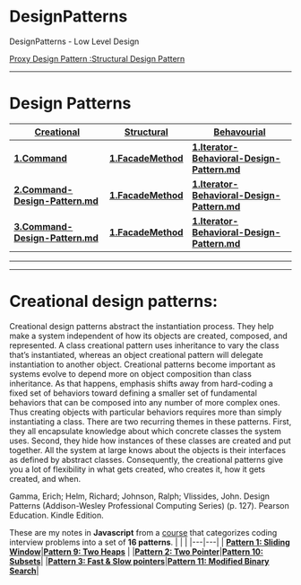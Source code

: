 # DesignPatterns
DesignPatterns - Low Level Design

[Proxy Design Pattern :Structural Design Pattern](https://youtu.be/9MxHKlVc6ZM)


---
# Design Patterns

|<b>[**Creational**]()</b>|<b>[**Structural**]()</b>|[**Behavourial**]()</b>|
|---|---|---|
|<b>[1.Command](https://github.com/vishal637yadav/DesignPatterns/blob/master/src/document/md/Command-Design-Pattern.md)</b>|<b>[1.FacadeMethod](https://github.com/vishal637yadav/DesignPatterns/blob/master/src/document/md/FacadeMethodDesignPattern.md)</b>|<b>[1.Iterator-Behavioral-Design-Pattern.md](https://github.com/vishal637yadav/DesignPatterns/blob/master/src/document/md/Iterator-Behavioral-Design-Pattern.md)</b>|
|<b>[2.Command-Design-Pattern.md](https://github.com/vishal637yadav/DesignPatterns/blob/master/src/document/md/Command-Design-Pattern.md)</b>|<b>[1.FacadeMethod](https://github.com/vishal637yadav/DesignPatterns/blob/master/src/document/md/FacadeMethodDesignPattern.md)</b>|<b>[1.Iterator-Behavioral-Design-Pattern.md](https://github.com/vishal637yadav/DesignPatterns/blob/master/src/document/md/Iterator-Behavioral-Design-Pattern.md)</b>|
|<b>[3.Command-Design-Pattern.md](https://github.com/vishal637yadav/DesignPatterns/blob/master/src/document/md/Command-Design-Pattern.md)</b>|<b>[1.FacadeMethod](https://github.com/vishal637yadav/DesignPatterns/blob/master/src/document/md/FacadeMethodDesignPattern.md)</b>|<b>[1.Iterator-Behavioral-Design-Pattern.md](https://github.com/vishal637yadav/DesignPatterns/blob/master/src/document/md/Iterator-Behavioral-Design-Pattern.md)</b>|

---

---
# Creational design patterns:
Creational design patterns abstract the instantiation process. They help make a system independent of how its objects are created, composed, and represented. A class creational pattern uses inheritance to vary the class that’s instantiated, whereas an object creational pattern will delegate instantiation to another object. Creational patterns become important as systems evolve to depend more on object composition than class inheritance. As that happens, emphasis shifts away from hard-coding a fixed set of behaviors toward defining a smaller set of fundamental behaviors that can be composed into any number of more complex ones. Thus creating objects with particular behaviors requires more than simply instantiating a class. There are two recurring themes in these patterns. First, they all encapsulate knowledge about which concrete classes the system uses. Second, they hide how instances of these classes are created and put together. All the system at large knows about the objects is their interfaces as defined by abstract classes. Consequently, the creational patterns give you a lot of flexibility in what gets created, who creates it, how it gets created, and when.

Gamma, Erich; Helm, Richard; Johnson, Ralph; Vlissides, John. Design Patterns (Addison-Wesley Professional Computing Series) (p. 127). Pearson Education. Kindle Edition. 

These are my notes in <b>Javascript</b> from a [course](https://www.educative.io/courses/grokking-the-coding-interview) that categorizes coding interview problems into a set of <b>16 patterns</b>. 
|   |   |
|---|---|
| <b>[Pattern 1: Sliding Window](./✅%20%20Pattern%2001%20:%20Sliding%20Window.md)</b>|<b>[Pattern 9: Two Heaps](./✅%20🙃%20Pattern%2009:%20Two%20Heaps.md)</b>   |
|<b>[Pattern 2: Two Pointer](./✅%20%20Pattern%2002:%20Two%20Pointers.md)</b>|<b>[Pattern 10: Subsets](./✅%20%20Pattern%2010:%20Subsets.md)</b>|
|<b>[Pattern 3: Fast & Slow pointers](./✅%20%20Pattern%2003:%20Fast%20%26%20Slow%20pointers.md)</b>|<b>[Pattern 11: Modified Binary Search](./✅%20%20Pattern%2011:%20Modified%20Binary%20Search.md)</b>|
